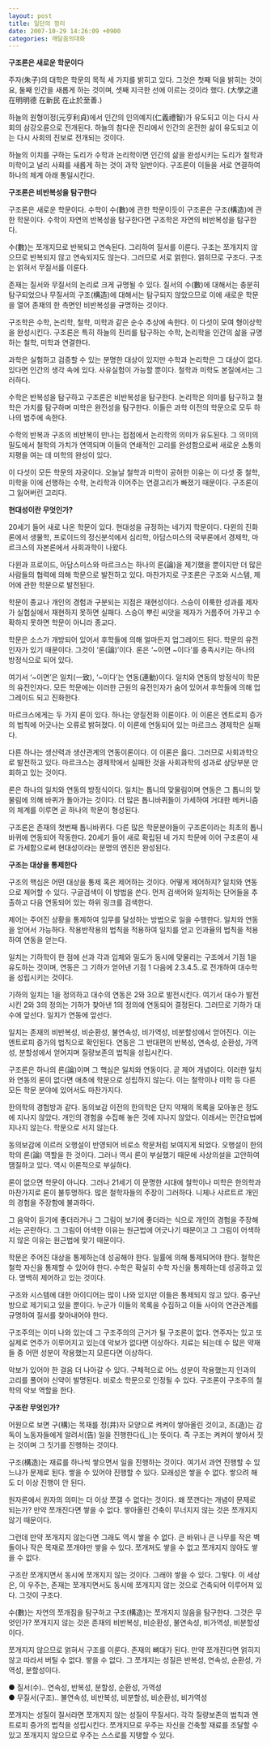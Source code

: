 ```yaml
---
layout: post
title: 일단의 정리
date: 2007-10-29 14:26:09 +0900
categories: 깨달음의대화
---
```

**구조론은 새로운 학문이다**

주자(朱子)의 대학은 학문의 목적 세 가지를 밝히고 있다. 그것은 첫째 덕을 밝히는 것이요, 둘째 인간을 새롭게 하는 것이며, 셋째 지극한 선에 이르는 것이라 했다. (大學之道 在明明德 在新民 在止於至善.)

하늘의 원형이정(元亨利貞)에서 인간의 인의예지(仁義禮智)가 유도되고 이는 다시 사회의 삼강오륜으로 전개된다. 하늘의 참다운 진리에서 인간의 온전한 삶이 유도되고 이는 다시 사회의 진보로 전개되는 것이다. 

하늘의 이치를 구하는 도리가 수학과 논리학이면 인간의 삶을 완성시키는 도리가 철학과 미학이고 널리 사회를 새롭게 하는 것이 과학 일반이다. 구조론이 이들을 서로 연결하여 하나의 체계 아래 통일시킨다. 

**구조론은 비반복성을 탐구한다**

구조론은 새로운 학문이다. 수학이 수(數)에 관한 학문이듯이 구조론은 구조(構造)에 관한 학문이다. 수학이 자연의 반복성을 탐구한다면 구조학은 자연의 비반복성을 탐구한다. 

수(數)는 쪼개지므로 반복되고 연속된다. 그리하여 질서를 이룬다. 구조는 쪼개지지 않으므로 반복되지 않고 연속되지도 않는다. 그러므로 서로 얽힌다. 얽히므로 구조다. 구조는 얽혀서 무질서를 이룬다. 

존재는 질서와 무질서의 논리로 크게 규명될 수 있다. 질서의 수(數)에 대해서는 충분히 탐구되었으나 무질서의 구조(構造)에 대해서는 탐구되지 않았으므로 이에 새로운 학문을 열어 존재의 한 측면인 비반복성을 규명하는 것이다. 

구조학은 수학, 논리학, 철학, 미학과 같은 순수 추상에 속한다. 이 다섯이 모여 형이상학을 완성시킨다. 구조론은 특히 하늘의 진리를 탐구하는 수학, 논리학을 인간의 삶을 규명하는 철학, 미학과 연결한다. 

과학은 실험하고 검증할 수 있는 분명한 대상이 있지만 수학과 논리학은 그 대상이 없다. 있다면 인간의 생각 속에 있다. 사유실험이 가능할 뿐이다. 철학과 미학도 본질에서는 그러하다. 

수학은 반복성을 탐구하고 구조론은 비반복성을 탐구한다. 논리학은 의미를 탐구하고 철학은 가치를 탐구하며 미학은 완전성을 탐구한다. 이들은 과학 이전의 학문으로 모두 하나의 범주에 속한다. 

수학의 반복과 구조의 비반복이 만나는 접점에서 논리학의 의미가 유도된다. 그 의미의 밀도에서 철학의 가치가 연역되며 이들의 연쇄적인 고리를 완성함으로써 새로운 소통의 지평을 여는 데 미학의 완성이 있다. 

이 다섯이 모든 학문의 자궁이다. 오늘날 철학과 미학이 공허한 이유는 이 다섯 중 철학, 미학을 이에 선행하는 수학, 논리학과 이어주는 연결고리가 빠졌기 때문이다. 구조론이 그 잃어버린 고리다. 

**현대성이란 무엇인가?**

20세기 들어 새로 나온 학문이 있다. 현대성을 규정하는 네가지 학문이다. 다윈의 진화론에서 생물학, 프로이드의 정신분석에서 심리학, 아담스미스의 국부론에서 경제학, 마르크스의 자본론에서 사회과학이 나왔다. 

다윈과 프로이드, 아담스미스와 마르크스는 하나의 론(論)을 제기했을 뿐이지만 더 많은 사람들의 협력에 의해 학문으로 발전하고 있다. 마찬가지로 구조론은 구조와 시스템, 제어에 관한 학문으로 발전된다. 

학문이 종교나 개인의 경험과 구분되는 지점은 재현성이다. 스승이 이룩한 성과를 제자가 실험실에서 재현하지 못하면 실패다. 스승이 뿌린 씨앗을 제자가 거름주어 가꾸고 수확하지 못하면 학문이 아니라 종교다. 

학문은 소스가 개방되어 있어서 후학들에 의해 얼마든지 업그레이드 된다. 학문의 유전인자가 있기 때문이다. 그것이 ‘론(論)’이다. 론은 ‘~이면 ~이다’를 충족시키는 하나의 방정식으로 되어 있다.

여기서 ‘~이면’은 일치(一致), ‘~이다’는 연동(連動)이다. 일치와 연동의 방정식이 학문의 유전인자다. 모든 학문에는 이러한 근원의 유전인자가 숨어 있어서 후학들에 의해 업그레이드 되고 진화한다. 

마르크스에게는 두 가지 론이 있다. 하나는 양질전화 이론이다. 이 이론은 엔트로피 증가의 법칙에 어긋나는 오류로 밝혀졌다. 이 이론에 연동되어 있는 마르크스 경제학은 실패다. 

다른 하나는 생산력과 생산관계의 연동이론이다. 이 이론은 옳다. 그러므로 사회과학으로 발전하고 있다. 마르크스는 경제학에서 실패한 것을 사회과학의 성과로 상당부분 만회하고 있는 것이다. 

론은 하나의 일치와 연동의 방정식이다. 일치는 톱니의 맞물림이며 연동은 그 톱니의 맞물림에 의해 바퀴가 돌아가는 것이다. 더 많은 톱니바퀴들이 가세하여 거대한 메커니즘의 체계를 이루면 곧 하나의 학문이 형성된다. 

구조론은 존재의 첫번째 톱니바퀴다. 다른 많은 학문분야들이 구조론이라는 최초의 톱니바퀴에 연동되어 작동한다. 20세기 들어 새로 확립된 네 가지 학문에 이어 구조론이 새로 가세함으로써 현대성이라는 문명의 엔진은 완성된다.

**구조는 대상을 통제한다**

구조의 핵심은 어떤 대상을 통제 혹은 제어하는 것이다. 어떻게 제어하지? 일치와 연동으로 제어할 수 있다. 구글검색이 이 방법을 쓴다. 먼저 검색어와 일치하는 단어들을 추출하고 다음 연동되어 있는 하위 링크를 검색한다. 

제어는 주어진 상황을 통제하여 임무를 달성하는 방법으로 일을 수행한다. 일치와 연동을 얻어서 가능하다. 작용반작용의 법칙을 적용하여 일치를 얻고 인과율의 법칙을 적용하여 연동을 얻는다. 

일치는 기하학이 한 점에 선과 각과 입체와 밀도가 동시에 맞물리는 구조에서 기점 1을 유도하는 것이며, 연동은 그 기하가 얻어낸 기점 1 다음에 2.3.4.5..로 전개하여 대수학을 성립시키는 것이다. 

기하의 일치는 1을 정의하고 대수의 연동은 2와 3으로 발전시킨다. 여기서 대수가 발전시킨 2와 3의 정의는 기하가 찾아낸 1의 정의에 연동되어 결정된다. 그러므로 기하가 대수에 앞선다. 일치가 연동에 앞선다. 

일치는 존재의 비반복성, 비순환성, 불연속성, 비가역성, 비분할성에서 얻어진다. 이는 엔트로피 증가의 법칙으로 확인된다. 연동은 그 반대편의 반복성, 연속성, 순환성, 가역성, 분할성에서 얻어지며 질량보존의 법칙을 성립시킨다. 

구조론은 하나의 론(論)이며 그 핵심은 일치와 연동이다. 곧 제어 개념이다. 이러한 일치와 연동의 론이 없다면 애초에 학문으로 성립하지 않는다. 이는 철학이나 미학 등 다른 모든 학문 분야에 있어서도 마찬가지다. 

한의학의 경험방과 같다. 동의보감 이전의 한의학은 단지 약재의 목록을 모아놓은 정도에 지나지 않았다. 개인의 경험을 수집해 놓은 것에 지나지 않았다. 이래서는 민간요법에 지나지 않는다. 학문으로 서지 않는다. 

동의보감에 이르러 오행설이 반영되어 비로소 학문처럼 보여지게 되었다. 오행설이 한의학의 론(論) 역할을 한 것이다. 그러나 역시 론이 부실했기 때문에 사상의설을 고안하여 땜질하고 있다. 역시 이론적으로 부실하다. 

론이 없으면 학문이 아니다. 그러나 21세기 이 문명한 시대에 철학이나 미학은 한의학과 마찬가지로 론이 불투명하다. 많은 철학자들의 주장이 그러하다. 니체나 샤르트르 개인의 경험을 주장함에 불과하다. 

그 음악이 듣기에 좋더라거나 그 그림이 보기에 좋더라는 식으로 개인의 경험을 주장해서는 곤란하다. 그 그림이 어색한 이유는 원근법에 어긋나기 때문이고 그 그림이 어색하지 않은 이유는 원근법에 맞기 때문이다. 

학문은 주어진 대상을 통제하는데 성공해야 한다. 일률에 의해 통제되어야 한다. 철학은 철학 자신을 통제할 수 있어야 한다. 수학은 확실히 수학 자신을 통제하는데 성공하고 있다. 명백히 제어하고 있는 것이다. 

구조와 시스템에 대한 아이디어는 많이 나와 있지만 이들은 통제되지 않고 있다. 중구난방으로 제기되고 있을 뿐이다. 누군가 이들의 목록을 수집하고 이들 사이의 연관관계를 규명하여 질서를 찾아내어야 한다. 

구조주의는 이미 나와 있는데 그 구조주의의 근거가 될 구조론이 없다. 연주자는 있고 또 실제로 연주가 이루어지고 있는데 악보가 없다면 이상하다. 치료는 되는데 수 많은 약재들 중 어떤 성분이 작용했는지 모른다면 이상하다. 

악보가 있어야 한 걸음 더 나아갈 수 있다. 구체적으로 어느 성분이 작용했는지 인과의 고리를 풀어야 신약이 발명된다. 비로소 학문으로 인정될 수 있다. 구조론이 구조주의 철학의 악보 역할을 한다. 

**구조란 무엇인가?**

어원으로 보면 구(構)는 목재를 정(井)자 모양으로 켜켜이 쌓아올린 것이고, 조(造)는 감독이 노동자들에게 알려서(告) 일을 진행한다(&#36790;)는 뜻이다. 즉 구조는 켜켜이 쌓아서 짓는 것이며 그 짓기를 진행하는 것이다. 

구조(構造)는 재료를 하나씩 쌓으면서 일을 진행하는 것이다. 여기서 과연 진행할 수 있느냐가 문제로 된다. 쌓을 수 있어야 진행할 수 있다. 모래성은 쌓을 수 없다. 쌓으려 해도 더 이상 진행이 안 된다. 

원자론에서 원자의 의미는 더 이상 쪼갤 수 없다는 것이다. 왜 쪼갠다는 개념이 문제로 되는가? 만약 쪼개진다면 쌓을 수 없다. 쌓아올린 건축이 무너지지 않는 것은 쪼개지지 않기 때문이다. 

그런데 만약 쪼개지지 않는다면 그래도 역시 쌓을 수 없다. 큰 바위나 큰 나무를 작은 벽돌이나 작은 목재로 쪼개야만 쌓을 수 있다. 쪼개져도 쌓을 수 없고 쪼개지지 않아도 쌓을 수 없다. 

구조란 쪼개지면서 동시에 쪼개지지 않는 것이다. 그래야 쌓을 수 있다. 그렇다. 이 세상은, 이 우주는, 존재는 쪼개지면서도 동시에 쪼개지지 않는 것으로 건축되어 이루어져 있다. 그것이 구조다. 

수(數)는 자연의 쪼개짐을 탐구하고 구조(構造)는 쪼개지지 않음을 탐구한다. 그것은 무엇인가? 쪼개지지 않는 것은 존재의 비반복성, 비순환성, 불연속성, 비가역성, 비분할성이다. 

쪼개지지 않으므로 얽혀서 구조를 이룬다. 존재의 뼈대가 된다. 만약 쪼개진다면 얽히지 않고 따라서 버틸 수 없다. 쌓을 수 없다. 그 쪼개지는 성질은 반복성, 연속성, 순환성, 가역성, 분할성이다. 

● 질서(수).. 연속성, 반복성, 분할성, 순환성, 가역성  
● 무질서(구조).. 불연속성, 비반복성, 비분할성, 비순환성, 비가역성

쪼개지는 성질이 질서라면 쪼개지지 않는 성질이 무질서다. 각각 질량보존의 법칙과 엔트로피 증가의 법칙을 성립시킨다. 쪼개지므로 우주는 자신을 건축할 재료를 조달할 수 있고 쪼개지지 않으므로 우주는 스스로를 지탱할 수 있다.